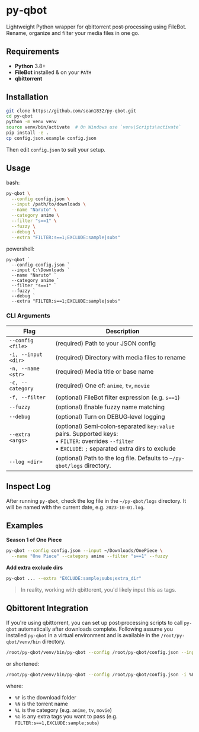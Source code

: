 # py‑qbot

Lightweight Python wrapper for qbittorrent post‑processing using FileBot.  
Rename, organize and filter your media files in one go.


## Requirements

- **Python** 3.8+  
- **FileBot** installed & on your `PATH`  
- **qbittorrent**  


## Installation

```bash
git clone https://github.com/sean1832/py-qbot.git
cd py-qbot
python -m venv venv
source venv/bin/activate  # On Windows use `venv\Scripts\activate`
pip install -e .
cp config.json.example config.json
```

Then edit `config.json` to suit your setup.

## Usage
bash:
```bash
py-qbot \
  --config config.json \
  --input /path/to/downloads \
  --name "Naruto" \
  --category anime \
  --filter "s==1" \
  --fuzzy \
  --debug \
  --extra "FILTER:s==1;EXCLUDE:sample|subs"
```
powershell:
```shell
py-qbot `
  --config config.json `
  --input C:\Downloads `
  --name "Naruto" `
  --category anime `
  --filter "s==1" `
  --fuzzy `
  --debug `
  --extra "FILTER:s==1;EXCLUDE:sample|subs"
```

### CLI Arguments

| Flag                | Description                                                                                                                                                  |
| ------------------- | ------------------------------------------------------------------------------------------------------------------------------------------------------------ |
| `--config <file>`   | (required) Path to your JSON config                                                                                                                          |
| `-i, --input <dir>` | (required) Directory with media files to rename                                                                                                              |
| `-n, --name <str>`  | (required) Media title or base name                                                                                                                          |
| `-c, --category`    | (required) One of: `anime`, `tv`, `movie`                                                                                                                    |
| `-f, --filter`      | (optional) FileBot filter expression (e.g. `s==1`)                                                                                                           |
| `--fuzzy`           | (optional) Enable fuzzy name matching                                                                                                                        |
| `--debug`           | (optional) Turn on DEBUG‑level logging                                                                                                                       |
| `--extra <args>`    | (optional) Semi‑colon‑separated `key:value` pairs. Supported keys:<br>• `FILTER`: overrides `--filter`  <br>• `EXCLUDE`: `;` separated extra dirs to exclude |
| `--log <dir>`       | (optional) Path to the log file. Defaults to `~/py-qbot/logs` directory.                                                                                     |

## Inspect Log
After running `py-qbot`, check the log file in the `~/py-qbot/logs` directory.
It will be named with the current date, e.g. `2023-10-01.log`.

## Examples

**Season 1 of One Piece**

```bash
py-qbot --config config.json --input ~/Downloads/OnePiece \
  --name "One Piece" --category anime --filter "s==1" --fuzzy
```

**Add extra exclude dirs**

```bash
py-qbot ... --extra "EXCLUDE:sample;subs;extra_dir"
```

> In reality, working with qbittorent, you'd likely input this as tags.

## Qbittorent Integration
If you're using qbittorrent, you can set up post‑processing scripts to call `py-qbot` automatically after downloads complete.
Following assume you installed `py-qbot` in a virtual environment and is available in the `/root/py-qbot/venv/bin` directory.

```bash
/root/py-qbot/venv/bin/py-qbot --config /root/py-qbot/config.json --input %F --name %N --category %L --extra %G --fuzzy
```

or shortened:

```bash
/root/py-qbot/venv/bin/py-qbot --config /root/py-qbot/config.json -i %F -n %N -c %L --extra %G --fuzzy
```

where:
- `%F` is the download folder
- `%N` is the torrent name
- `%L` is the category (e.g. `anime`, `tv`, `movie`)
- `%G` is any extra tags you want to pass (e.g. `FILTER:s==1,EXCLUDE:sample;subs`)
